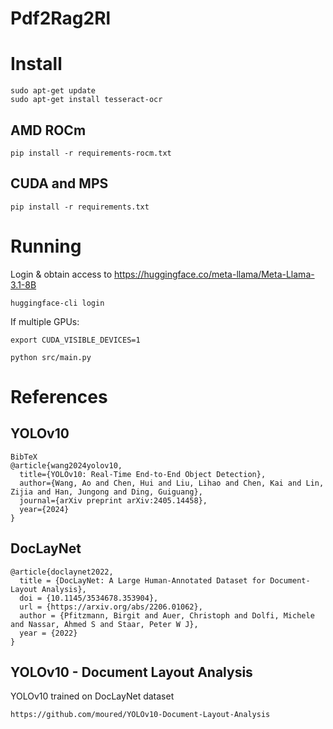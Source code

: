# Pdf2Rag2Rl

# Install
```
sudo apt-get update
sudo apt-get install tesseract-ocr
```

## AMD ROCm
```
pip install -r requirements-rocm.txt 
```

## CUDA and MPS
```
pip install -r requirements.txt 
```

# Running

Login & obtain access to https://huggingface.co/meta-llama/Meta-Llama-3.1-8B
```
huggingface-cli login
```

If multiple GPUs:
```
export CUDA_VISIBLE_DEVICES=1
```

```
python src/main.py
```

# References

## YOLOv10
```
BibTeX
@article{wang2024yolov10,
  title={YOLOv10: Real-Time End-to-End Object Detection},
  author={Wang, Ao and Chen, Hui and Liu, Lihao and Chen, Kai and Lin, Zijia and Han, Jungong and Ding, Guiguang},
  journal={arXiv preprint arXiv:2405.14458},
  year={2024}
}
```

## DocLayNet
```
@article{doclaynet2022,
  title = {DocLayNet: A Large Human-Annotated Dataset for Document-Layout Analysis},  
  doi = {10.1145/3534678.353904},
  url = {https://arxiv.org/abs/2206.01062},
  author = {Pfitzmann, Birgit and Auer, Christoph and Dolfi, Michele and Nassar, Ahmed S and Staar, Peter W J},
  year = {2022}
}
```

## YOLOv10 - Document Layout Analysis
YOLOv10 trained on DocLayNet dataset
```
https://github.com/moured/YOLOv10-Document-Layout-Analysis
```